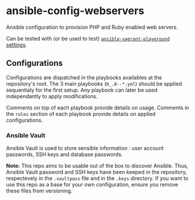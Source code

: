 # ansible-config-webservers

Ansible configuration to provision PHP and Ruby enabled web servers.

Can be tested with (or be used to test) [`ansible-vagrant-playground` settings](https://github.com/gael-ian/ansible-vagrant-playground).

## Configurations

Configurations are dispatched in the playbooks availables at the repository's root.
The 3 main playbooks (`0_.0--*.yml`) should be applied sequentialy for the first setup.
Any playbook can later be used independantly to apply modifications.

Comments on top of each playbook provide details on usage.
Comments in the `roles` section of each playbook provide details on applied configurations.

### Ansible Vault

Ansible Vault is used to store sensible information : user account passwords, SSH keys and database passwords.

**Note:**
This repo aims to be usable out of the box to discover Ansible. Thus, Ansible Vault password and SSH keys have been keeped in the repository, respectevely in the `.vaultpass` file and in the `.keys` directory.
If you want to use this repo as a base for your own configuration, ensure you remove these files from versioning.
